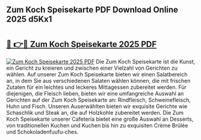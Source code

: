 ## Zum Koch Speisekarte PDF Download Online 2025 d5Kx1

# <h2><a href="http://gc91mp.nevu.top/?p=Zum+Koch+Speisekarte">🔗 👉🔴 Zum Koch Speisekarte 2025 PDF</a></h2>

[![Zum Koch Speisekarte 2025 PDF](https://i.imgur.com/dBaPXMq.png)](http://gc91mp.nevu.top/?p=Zum+Koch+Speisekarte)
Die Zum Koch Speisekarte ist die Kunst, ein Gericht zu kreieren und zwischen einer Vielzahl von Gerichten zu wählen. Auf unserer Zum Koch Speisekarte bieten wir einen Salatbereich an, in dem Sie aus verschiedenen Salaten wählen können, die mit frischen Zutaten für ein leichtes und leckeres Mittagessen zubereitet werden. Für diejenigen, die Fleisch lieben, bieten wir eine umfangreiche Auswahl an Gerichten auf der Zum Koch Speisekarte an: Rindfleisch, Schweinefleisch, Huhn und Fisch. Unseren Auserwählten bieten wir exquisite Gerichte wie Schaschlik und Steak an, die auf Holzkohle zubereitet werden. Die Zum Koch Speisekarte unserer Cafeteria bietet eine große Auswahl an Desserts, von traditionellen Kuchen und Kuchen bis hin zu exquisiten Crème Brûlée und Schokoladenfuufu-ches.
